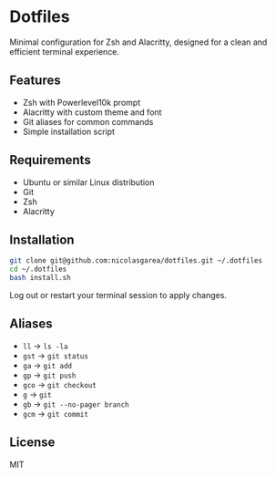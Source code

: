 # Dotfiles

Minimal configuration for Zsh and Alacritty, designed for a clean and efficient terminal experience.

## Features

- Zsh with Powerlevel10k prompt
- Alacritty with custom theme and font
- Git aliases for common commands
- Simple installation script

## Requirements

- Ubuntu or similar Linux distribution
- Git
- Zsh
- Alacritty

## Installation

```bash
git clone git@github.com:nicolasgarea/dotfiles.git ~/.dotfiles
cd ~/.dotfiles
bash install.sh
```

Log out or restart your terminal session to apply changes.

## Aliases

- `ll` → `ls -la`
- `gst` → `git status`
- `ga` → `git add`
- `gp` → `git push`
- `gco` → `git checkout`
- `g` → `git`
- `gb` → `git --no-pager branch`
- `gcm` → `git commit`

## License

MIT






